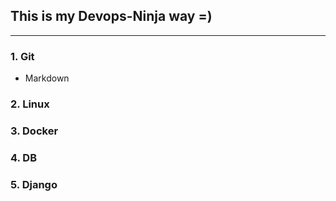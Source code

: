 ## This is my Devops-Ninja way =)
***
### 1. Git
* Markdown
### 2. Linux
### 3. Docker
### 4. DB
### 5. Django
